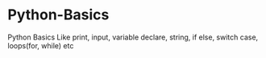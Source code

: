 # Python-Basics
Python Basics Like print, input, variable declare, string, if else, switch case, loops(for, while) etc
